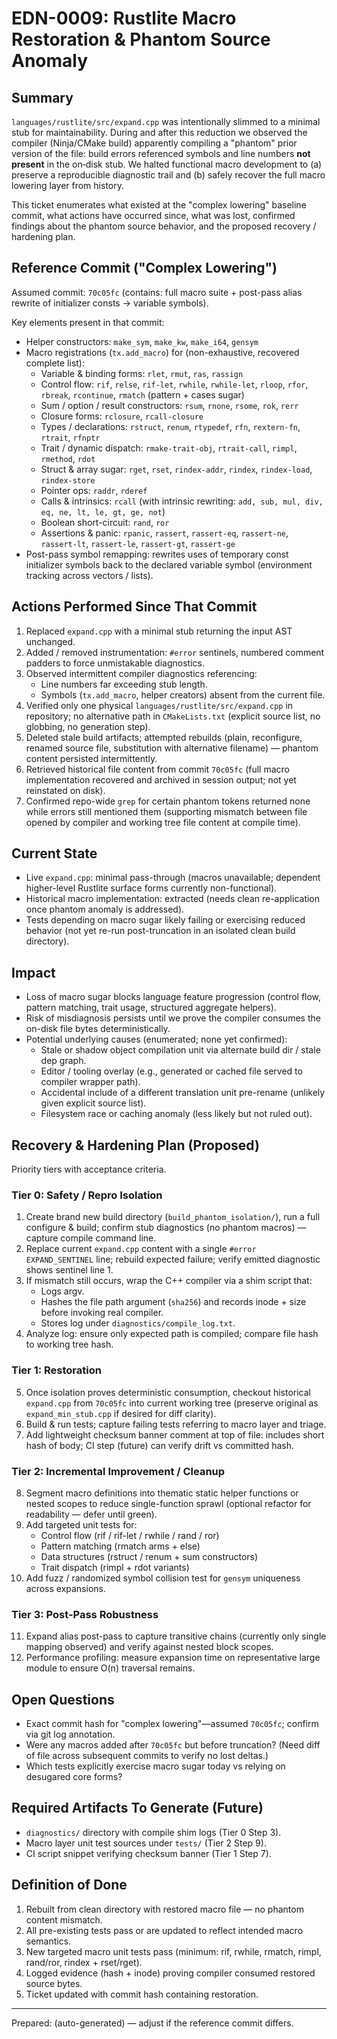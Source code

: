 # EDN-0009: Rustlite Macro Restoration & Phantom Source Anomaly

## Summary
`languages/rustlite/src/expand.cpp` was intentionally slimmed to a minimal stub for maintainability. During and after this reduction we observed the compiler (Ninja/CMake build) apparently compiling a "phantom" prior version of the file: build errors referenced symbols and line numbers **not present** in the on‑disk stub. We halted functional macro development to (a) preserve a reproducible diagnostic trail and (b) safely recover the full macro lowering layer from history.

This ticket enumerates what existed at the "complex lowering" baseline commit, what actions have occurred since, what was lost, confirmed findings about the phantom source behavior, and the proposed recovery / hardening plan.

## Reference Commit ("Complex Lowering")
Assumed commit: `70c05fc` (contains: full macro suite + post-pass alias rewrite of initializer consts → variable symbols).

Key elements present in that commit:
* Helper constructors: `make_sym`, `make_kw`, `make_i64`, `gensym`
* Macro registrations (`tx.add_macro`) for (non-exhaustive, recovered complete list):
  - Variable & binding forms: `rlet`, `rmut`, `ras`, `rassign`
  - Control flow: `rif`, `relse`, `rif-let`, `rwhile`, `rwhile-let`, `rloop`, `rfor`, `rbreak`, `rcontinue`, `rmatch` (pattern + cases sugar)
  - Sum / option / result constructors: `rsum`, `rnone`, `rsome`, `rok`, `rerr`
  - Closure forms: `rclosure`, `rcall-closure`
  - Types / declarations: `rstruct`, `renum`, `rtypedef`, `rfn`, `rextern-fn`, `rtrait`, `rfnptr`
  - Trait / dynamic dispatch: `rmake-trait-obj`, `rtrait-call`, `rimpl`, `rmethod`, `rdot`
  - Struct & array sugar: `rget`, `rset`, `rindex-addr`, `rindex`, `rindex-load`, `rindex-store`
  - Pointer ops: `raddr`, `rderef`
  - Calls & intrinsics: `rcall` (with intrinsic rewriting: `add, sub, mul, div, eq, ne, lt, le, gt, ge, not`)
  - Boolean short-circuit: `rand`, `ror`
  - Assertions & panic: `rpanic`, `rassert`, `rassert-eq`, `rassert-ne`, `rassert-lt`, `rassert-le`, `rassert-gt`, `rassert-ge`
* Post-pass symbol remapping: rewrites uses of temporary const initializer symbols back to the declared variable symbol (environment tracking across vectors / lists).

## Actions Performed Since That Commit
1. Replaced `expand.cpp` with a minimal stub returning the input AST unchanged.
2. Added / removed instrumentation: `#error` sentinels, numbered comment padders to force unmistakable diagnostics.
3. Observed intermittent compiler diagnostics referencing:
   * Line numbers far exceeding stub length.
   * Symbols (`tx.add_macro`, helper creators) absent from the current file.
4. Verified only one physical `languages/rustlite/src/expand.cpp` in repository; no alternative path in `CMakeLists.txt` (explicit source list, no globbing, no generation step).
5. Deleted stale build artifacts; attempted rebuilds (plain, reconfigure, renamed source file, substitution with alternative filename) — phantom content persisted intermittently.
6. Retrieved historical file content from commit `70c05fc` (full macro implementation recovered and archived in session output; not yet reinstated on disk).
7. Confirmed repo-wide `grep` for certain phantom tokens returned none while errors still mentioned them (supporting mismatch between file opened by compiler and working tree file content at compile time).

## Current State
* Live `expand.cpp`: minimal pass-through (macros unavailable; dependent higher-level Rustlite surface forms currently non-functional).
* Historical macro implementation: extracted (needs clean re-application once phantom anomaly is addressed).
* Tests depending on macro sugar likely failing or exercising reduced behavior (not yet re-run post-truncation in an isolated clean build directory).

## Impact
* Loss of macro sugar blocks language feature progression (control flow, pattern matching, trait usage, structured aggregate helpers).
* Risk of misdiagnosis persists until we prove the compiler consumes the on-disk file bytes deterministically.
* Potential underlying causes (enumerated; none yet confirmed):
  - Stale or shadow object compilation unit via alternate build dir / stale dep graph.
  - Editor / tooling overlay (e.g., generated or cached file served to compiler wrapper path).
  - Accidental include of a different translation unit pre-rename (unlikely given explicit source list).
  - Filesystem race or caching anomaly (less likely but not ruled out).

## Recovery & Hardening Plan (Proposed)
Priority tiers with acceptance criteria.

### Tier 0: Safety / Repro Isolation
1. Create brand new build directory (`build_phantom_isolation/`), run a full configure & build; confirm stub diagnostics (no phantom macros) — capture compile command line.
2. Replace current `expand.cpp` content with a single `#error EXPAND_SENTINEL` line; rebuild expected failure; verify emitted diagnostic shows sentinel line 1.
3. If mismatch still occurs, wrap the C++ compiler via a shim script that:
   * Logs argv.
   * Hashes the file path argument (`sha256`) and records inode + size before invoking real compiler.
   * Stores log under `diagnostics/compile_log.txt`.
4. Analyze log: ensure only expected path is compiled; compare file hash to working tree hash.

### Tier 1: Restoration
5. Once isolation proves deterministic consumption, checkout historical `expand.cpp` from `70c05fc` into current working tree (preserve original as `expand_min_stub.cpp` if desired for diff clarity).
6. Build & run tests; capture failing tests referring to macro layer and triage.
7. Add lightweight checksum banner comment at top of file: includes short hash of body; CI step (future) can verify drift vs committed hash.

### Tier 2: Incremental Improvement / Cleanup
8. Segment macro definitions into thematic static helper functions or nested scopes to reduce single-function sprawl (optional refactor for readability — defer until green).
9. Add targeted unit tests for:
   * Control flow (rif / rif-let / rwhile / rand / ror)
   * Pattern matching (rmatch arms + else)
   * Data structures (rstruct / renum + sum constructors)
   * Trait dispatch (rimpl + rdot variants)
10. Add fuzz / randomized symbol collision test for `gensym` uniqueness across expansions.

### Tier 3: Post-Pass Robustness
11. Expand alias post-pass to capture transitive chains (currently only single mapping observed) and verify against nested block scopes.
12. Performance profiling: measure expansion time on representative large module to ensure O(n) traversal remains.

## Open Questions
* Exact commit hash for "complex lowering"—assumed `70c05fc`; confirm via git log annotation.
* Were any macros added after `70c05fc` but before truncation? (Need diff of file across subsequent commits to verify no lost deltas.)
* Which tests explicitly exercise macro sugar today vs relying on desugared core forms?

## Required Artifacts To Generate (Future)
* `diagnostics/` directory with compile shim logs (Tier 0 Step 3).
* Macro layer unit test sources under `tests/` (Tier 2 Step 9).
* CI script snippet verifying checksum banner (Tier 1 Step 7).

## Definition of Done
1. Rebuilt from clean directory with restored macro file — no phantom content mismatch.
2. All pre-existing tests pass or are updated to reflect intended macro semantics.
3. New targeted macro unit tests pass (minimum: rif, rwhile, rmatch, rimpl, rand/ror, rindex + rset/rget).
4. Logged evidence (hash + inode) proving compiler consumed restored source bytes.
5. Ticket updated with commit hash containing restoration.

---
Prepared: (auto-generated) — adjust if the reference commit differs.
